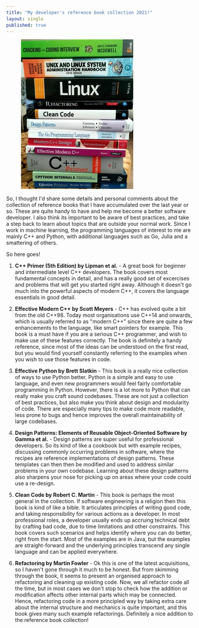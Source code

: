 ```yaml
---
title: "My developer's reference book collection 2021!"
layout: single
published: true
---
```


<figure class="single">
    <a href="/assets/images/dev_books_2021.jpg"><img src="/assets/images/dev_books_2021.jpg"></a>
</figure>


So, I thought I'd share some details and personal comments about the collection of reference books
that I have accumulated over the last year or so. These are quite handy to have
and help me become a better software developer. I also think its important to
be aware of best practices, and take a step back to learn about topics that are outside
your normal work. Since I work in machine learning, the programming languages of interest to 
me are mainly C++ and Python, with additional languages such as Go, Julia and a smattering of others.

So here goes!

1. **C++ Primer (5th Edition) by Lipman et al.** - A great book for beginner and intermediate level C++
developers. The book covers most fundamental concepts in detail, and has a really good set of excercises
and problems that will get you started right away. Although it doesn't go much into the powerful aspects
of modern C++, it covers the language essentials in good detail.

2. **Effective Modern C++ by Scott Meyers** - C++ has evolved quite a bit from the old C++98. Today most organisations
use C++14 and onwards, which is usually referred to as "modern C++" since there are quite a few enhancements to 
the language, like smart pointers for example. This book is a must have if you are a serious C++ programmer, 
and wish to make use of these features correctly. The book is definitely a handy reference, 
since most of the ideas can be understood on the first read, but you would find yourself constantly 
referring to the examples when you wish to use those features in code.

3. **Effective Python by Brett Slatkin** - This book is a really nice collection of ways to use Python better.
Python is a simple and easy to use language, and even new programmers would feel fairly comfortable programming 
in Python. However, there is a lot more to Python that can really make you craft sound codebases. These are not
just a collection of best practices, but also make you think about design and modularity of code. There are especially
many tips to make code more readable, less prone to bugs and hence improves the overall maintainability of large codebases.

4. **Design Patterns: Elements of Reusable Object-Oriented Software by Gamma et al.** - Design patterns are 
super useful for professional developers. So its kind of like a cookbook but with example recipes, 
discussing commonly occurring problems in software, where the recipes are reference implementations of design patterns.
These templates can then then be modified and used to address similar problems in your own codebase.
Learning about these design patterns also sharpens your nose for picking up on areas where your code could use
a re-design.

5. **Clean Code by Robert C. Martin** - This book is perhaps the most general in the collection. If software engineering
is a religion then this book is kind of like a bible. It articulates principles of writing good code, and 
taking responsibility for various actions as a developer. In most professional roles, a developer usually ends up accruing
technical debt by crafting bad code, due to time limitations and other constraints. This book covers such scenarios and helps
identify where you can do better, right from the start. Most of the examples are in Java, but the examples are straight-forward 
and the underlying principles transcend any single language and can be applied everywhere.

6. **Refactoring by Martin Fowler** - Ok this is one of the latest acquisitions, so I haven't gone through it much to be honest.
But from skimming through the book, it seems to present an organised approach to refactoring and cleaning up existing code.
Now, we all refactor code all the time, but in most cases we don't stop to check how the addition or modification
affects other internal parts which may be connected. Hence, refactoring code in a more principled way by taking extra
care about the internal structure and mechanics is quite important, and this book gives many such example refactorings. 
Definitely a nice addition to the reference book collection!